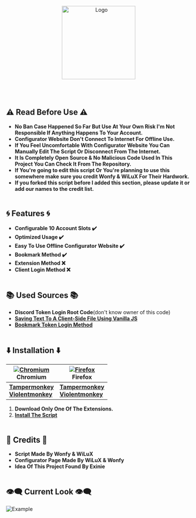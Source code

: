 <p align="center">
  <a><img src="https://raw.githubusercontent.com/WiLuX-Source/Discord-Token-Login/master/Resources/New_LogoNB.png" height="200em" alt="Logo"></a></p>

<br></br>
## ⚠️ Read Before Use ⚠️
- **No Ban Case Happened So Far But Use At Your Own Risk I'm Not Responsible If Anything Happens To Your Account.**
- **Configurator Website Don't Connect To Internet For Offline Use.**
- **If You Feel Uncomfortable With Configurator Website You Can Manually Edit The Script Or Disconnect From The Internet.**
- **It Is Completely Open Source & No Malicious Code Used In This Project You Can Check It From The Repository.**
- **If You're going to edit this script Or You're planning to use this somewhere make sure you credit Wonfy & WiLuX For Their Hardwork.**
- **If you forked this script before I added this section, please update it or add our names to the credit list.**
<br></br>
## 🌀 Features 🌀
- **Configurable 10 Account Slots ✔️**
- **Optimized Usage ✔️**
- **Easy To Use Offline Configurator Website ✔️**
- **Bookmark Method ✔️**
- **Extension Method ❌**
- **Client Login Method ❌**
<br></br>
## 📚 Used Sources 📚
- **Discord Token Login Root Code**(don't know owner of this code)
- **[Saving Text To A Client-Side File Using Vanilla JS](https://robkendal.co.uk/blog/2020-04-17-saving-text-to-client-side-file-using-vanilla-js)**
- **[Bookmark Token Login Method](https://github.com/Kappador/Token-Bookmark-Login)**
<br></br>
## ⬇️ Installation ⬇️
| [<img src="https://raw.githubusercontent.com/alrra/browser-logos/main/src/chromium/chromium_64x64.png" alt="Chromium"/>](http://godban.github.io/browsers-support-badges/)<br>Chromium|[<img src="https://raw.githubusercontent.com/alrra/browser-logos/master/src/firefox/firefox_64x64.png" alt="Firefox"/>](http://godban.github.io/browsers-support-badges/)<br>Firefox|
| --------- | --------- |
|**[Tampermonkey](https://chrome.google.com/webstore/detail/tampermonkey/dhdgffkkebhmkfjojejmpbldmpobfkfo)**<br>**[Violentmonkey](https://chrome.google.com/webstore/detail/violentmonkey/jinjaccalgkegednnccohejagnlnfdag)**|**[Tampermonkey](https://addons.mozilla.org/firefox/addon/tampermonkey/)**<br>**[Violentmonkey](https://addons.mozilla.org/firefox/addon/violentmonkey/)**|

1. **Download Only One Of The Extensions.**
1. **[Install The Script](https://github.com/CoSeR-Source/DC-Token-Login/releases)**
<br></br>
## 📄 Credits 📄
- **Script Made By Wonfy & WiLuX**
- **Configurator Page Made By WiLuX & Wonfy**
- **Idea Of This Project Found By Exinie**
<br></br>
## 👁️‍🗨️ Current Look 👁️‍🗨️
<img src="https://raw.githubusercontent.com/WiLuX-Source/Discord-Token-Login/master/Resources/Currentlook.png" alt="Example">
